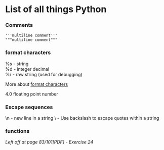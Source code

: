 # List of all things Python 

### Comments

```# comment
'''multiline comment''' 
"""multiline comment"""
```
  
### format characters  
%s - string  
%d - integer decimal  
%r - raw string (used for debugging)  
  
More about [format characters](https://docs.python.org/2.4/lib/typesseq-strings.html)

4.0 floating point number

### Escape sequences

\n - new line in a string
\ - Use backslash to escape quotes within a string

### functions



*Left off at page 83/101[PDF] - Exercise 24*